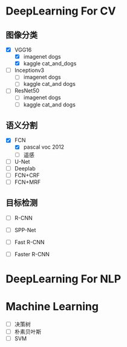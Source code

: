 # DeepLearning For CV
## 图像分类 
  - [x] VGG16 
    - [x] imagenet dogs
    - [x] kaggle cat_and_dogs
  - [ ] Inceptionv3 
    - [ ] imagenet dogs
    - [ ] kaggle cat_and dogs
  - [ ] ResNet50 
    - [ ] imagenet dogs
    - [ ] kaggle cat_and dogs
   
 ## 语义分割
  - [x] FCN
    - [x] pascal voc 2012
    - [ ] 遥感
  - [ ] U-Net  
  - [ ] Deeplab  
  - [ ] FCN+CRF
  - [ ] FCN+MRF
  
 ## 目标检测
  - [ ] R-CNN
  - [ ] SPP-Net
  - [ ] Fast R-CNN
  - [ ] Faster R-CNN
  
  
 # DeepLearning For NLP
 # Machine Learning
  - [ ] 决策树
  - [ ] 朴素贝叶斯
  - [ ] SVM
